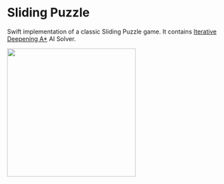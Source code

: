 # Sliding Puzzle

Swift implementation of a classic Sliding Puzzle game. It contains [Iterative Deepening A*](https://en.wikipedia.org/wiki/Iterative_deepening_A*) AI Solver.

<img src="assets/tutorial.gif" width="300">

